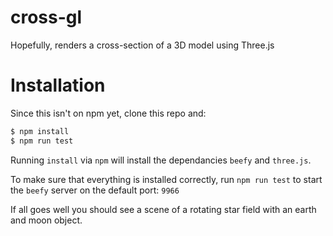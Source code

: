 cross-gl
========

Hopefully, renders a cross-section of a 3D model using Three.js

Installation
============

Since this isn't on npm yet, clone this repo and:

```bash
$ npm install
$ npm run test
```

Running `install` via `npm` will install the dependancies `beefy` and `three.js`.

To make sure that everything is installed correctly, run `npm run test` to start the `beefy` server on the default port: `9966`

If all goes well you should see a scene of a rotating star field with an earth and moon object.
